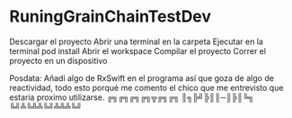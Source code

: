 # RuningGrainChainTestDev
Descargar el proyecto 
Abrir una terminal en la carpeta 
Ejecutar en la terminal pod install 
Abrir el workspace
Compilar el proyecto
Correr el proyecto en un dispositivo 


Posdata:
Añadi algo de RxSwift en el programa así que goza de algo de reactividad, todo esto porqué
me comento el chico que me entrevisto que estaria proximo utilizarse.
╔╗╔╗╔╗╔╗╦╔╗╔╗
║╗╠╝╠║║─║╠║╚╗
╚╝╩╚╩╩╚╝╩╩╩╚╝
